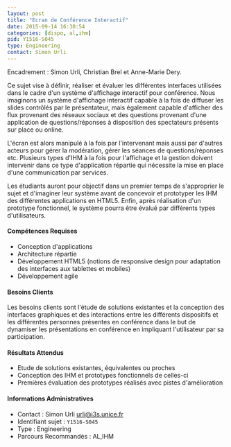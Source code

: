 ```yaml
---
layout: post
title: "Ecran de Conférence Interactif"
date: 2015-09-14 16:30:54
categories: [dispo, al,ihm]
pid: Y1516-S045
type: Engineering
contact: Simon Urli
---
```

       
Encadrement : Simon Urli, Christian Brel et Anne-Marie Dery.

Ce sujet vise à définir, réaliser et évaluer les différentes interfaces utilisées dans le cadre d'un système d'affichage interactif pour conférence.
Nous imaginons un système d'affichage interactif capable à la fois de diffuser les slides contrôlés par le présentateur, mais également capable d'afficher des flux provenant des réseaux sociaux et des questions provenant d'une application de questions/réponses à disposition des spectateurs présents sur place ou online.

L'écran est alors manipulé à la fois par l'intervenant mais aussi par d'autres acteurs pour gérer la modération, gérer les séances de questions/réponses etc.
Plusieurs types d'IHM à la fois pour l'affichage et la gestion doivent intervenir dans ce type d'application répartie qui nécessite la mise en place d'une communication par services.

Les étudiants auront pour objectif dans un premier temps de s'approprier le sujet et d'imaginer leur système avant de concevoir et prototyper les IHM des différentes applications en HTML5.
Enfin, après réalisation d'un prototype fonctionnel, le système pourra être évalué par différents types d'utilisateurs.

#### Compétences Requises
- Conception d'applications
- Architecture répartie
- Développement HTML5 (notions de responsive design pour adaptation des interfaces aux tablettes et mobiles)
- Développement agile


#### Besoins Clients
Les besoins clients sont l'étude de solutions existantes et la conception des interfaces graphiques et des interactions entre les différents dispositifs et les différentes personnes présentes en conférence dans le but de dynamiser les présentations en conférence en impliquant l'utilisateur par sa participation.

#### Résultats Attendus
- Etude de solutions existantes, équivalentes ou proches
- Conception des IHM et prototypes fonctionnels de celles-ci
- Premières évaluation des prototypes réalisés avec pistes d'amélioration
     

#### Informations Administratives
  * Contact : Simon Urli <urli@i3s.unice.fr>
  * Identifiant sujet : `Y1516-S045`
  * Type : Engineering
  * Parcours Recommandés : AL,IHM
     
